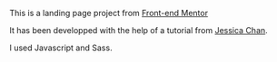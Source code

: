 This is a landing page project from [Front-end Mentor](https://www.frontendmentor.io?ref=challenge)

It has been developped with the help of a tutorial from [Jessica Chan](https://www.youtube.com/watch?v=aoQ6S1a32j8&t=1s).

I used Javascript and Sass.
